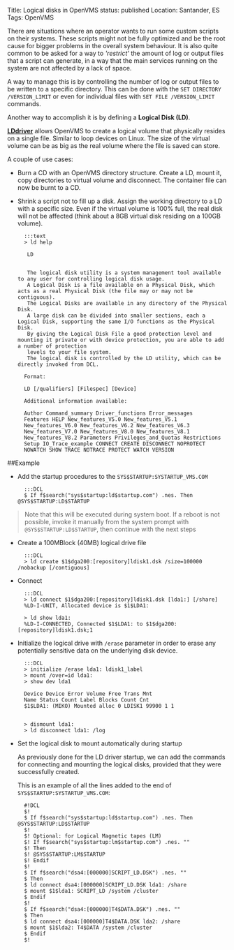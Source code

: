 Title: Logical disks in OpenVMS
status: published
Location: Santander, ES
Tags: OpenVMS

There are situations where an operator wants to run some custom scripts on
their systems. These scripts might not be fully optimized and be the root
cause for bigger problems in the overall system behaviour.
It is also quite common to be asked for a way to *'restrict'* the amount of
log or output files that a script can generate, in a way that the main
services running on the system are not affected by a lack of space.

A way to manage this is by controlling the number of log or output files to
be written to a specific directory.
This can be done with the `SET DIRECTORY /VERSION_LIMIT` or even for
individual files with `SET FILE /VERSION_LIMIT` commands.

Another way to accomplish it is by defining a **Logical Disk (LD)**.


<u>**LDdriver**</u> allows OpenVMS to create a logical volume that physically
resides on a single file. Similar to loop devices on Linux.
The size of the virtual volume can be as big as the real volume where the file
is saved can store.

A couple of use cases:

- Burn a CD with an OpenVMS directory structure. Create a LD, mount it,
copy directories to virtual volume and disconnect.
The container file can now be burnt to a CD.

- Shrink a script not to fill up a disk. Assign the working directory to a LD
with a specific size. Even if the virtual volume is 100% full, the real disk
will not be affected (think about a 8GB virtual disk residing on a 100GB
volume).

        :::text
        > ld help
        
         LD
        
        
         The logical disk utility is a system management tool available to any user for controlling logical disk usage.
         A Logical Disk is a file available on a Physical Disk, which acts as a real Physical Disk (the file may or may not be contiguous).
         The Logical Disks are available in any directory of the Physical Disk.
         A large disk can be divided into smaller sections, each a Logical Disk, supporting the same I/O functions as the Physical Disk.
         By giving the Logical Disk File a good protection level and mounting it private or with device protection, you are able to add a number of protection
         levels to your file system.
         The logical disk is controlled by the LD utility, which can be directly invoked from DCL.
        
        Format:
        
        LD [/qualifiers] [Filespec] [Device]
        
        Additional information available:
        
        Author Command_summary Driver_functions Error_messages
        Features HELP New_features_V5.0 New_features_V5.1
        New_features_V6.0 New_features_V6.2 New_features_V6.3
        New_features_V7.0 New_features_V8.0 New_features_V8.1
        New_features_V8.2 Parameters Privileges_and_Quotas Restrictions
        Setup IO_Trace_example CONNECT CREATE DISCONNECT NOPROTECT
        NOWATCH SHOW TRACE NOTRACE PROTECT WATCH VERSION


##Example

* Add the startup procedures to the `SYS$STARTUP:SYSTARTUP_VMS.COM`

        :::DCL
        $ If f$search("sys$startup:ld$startup.com") .nes. Then @SYS$STARTUP:LD$STARTUP
>Note that this will be executed during system boot. If a reboot is not
possible, invoke it manually from the system prompt with
`@SYS$STARTUP:LD$STARTUP`, then continue with the next steps

* Create a 100MBlock (40MB) logical drive file

        :::DCL
        > ld create $1$dga200:[repository]ldisk1.dsk /size=100000 /nobackup [/contiguous]

* Connect

        :::DCL
        > ld connect $1$dga200:[repository]ldisk1.dsk [lda1:] [/share]
        %LD-I-UNIT, Allocated device is $1$LDA1:

        > ld show lda1:
        %LD-I-CONNECTED, Connected $1$LDA1: to $1$dga200:[repository]ldisk1.dsk;1

* Initialize the logical drive with `/erase` parameter in order to erase any
potentially sensitive data on the underlying disk device.

        :::DCL
        > initialize /erase lda1: ldisk1_label
        > mount /over=id lda1:
        > show dev lda1

        Device Device Error Volume Free Trans Mnt
        Name Status Count Label Blocks Count Cnt
        $1$LDA1: (MIKO) Mounted alloc 0 LDISK1 99900 1 1


        > dismount lda1:
        > ld disconnect lda1: /log

* Set the logical disk to mount automatically during startup

    As previously done for the LD driver startup, we can add the commands for
    connecting and mounting the logical disks, provided that they were
    successfully created.

    This is an example of all the lines added to the end of
    `SYS$STARTUP:SYSTARTUP_VMS.COM`:

        #!DCL
        $!
        $ If f$search("sys$startup:ld$startup.com") .nes. Then @SYS$STARTUP:LD$STARTUP
        $!
        $! Optional: for Logical Magnetic tapes (LM)
        $! If f$search("sys$startup:lm$startup.com") .nes. ""
        $! Then
        $! @SYS$STARTUP:LM$STARTUP
        $! Endif
        $!
        $ If f$search("dsa4:[000000]SCRIPT_LD.DSK") .nes. ""
        $ Then
        $ ld connect dsa4:[000000]SCRIPT_LD.DSK lda1: /share
        $ mount $1$lda1: SCRIPT_LD /system /cluster
        $ Endif
        $!
        $ If f$search("dsa4:[000000]T4$DATA.DSK") .nes. ""
        $ Then
        $ ld connect dsa4:[000000]T4$DATA.DSK lda2: /share
        $ mount $1$lda2: T4$DATA /system /cluster
        $ Endif
        $!
 
